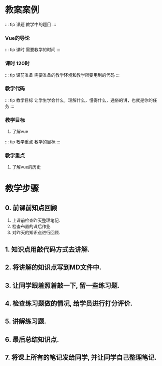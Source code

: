
# 教案案例

::: tip 课题
教学中的题目
:::

### Vue的导论

::: tip 课时
需要教学的时间
:::

### 课时 120时

::: tip 课前准备
需要准备的教学环境和教学所要用到的代码
:::

### 教学代码

::: tip 教学目标
让学生学会什么，理解什么，懂得什么，通俗的讲，也就是你的任务
:::

### 教学目标
1. 了解vue

::: tip 教学重点
教学的目标
:::

### 教学重点
1. 了解vue的历史

# 教学步骤

## 0. 前课前知点回顾

1. 上课前检查昨天整理笔记.
2. 检查布置的课后作业.
3. 对昨天的知识点进行回顾.

## 1. 知识点用敲代码方式去讲解.


## 2. 将讲解的知识点写到MD文件中.


## 3. 让同学跟着照着敲一下, 留一些练习题.


## 4. 检查练习题做的情况, 给学员进行打分评价.


## 5. 讲解练习题.



## 6. 最后总结知识点.


## 7. 将课上所有的笔记发给同学, 并让同学自己整理笔记. 



